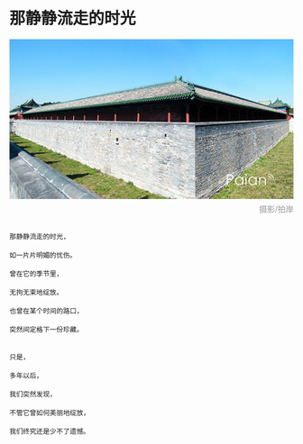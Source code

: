 # 那静静流走的时光

![斋宫](images/zhaigong.jpg)
<div style="margin-top:-10px;color:#999;text-align:right;">摄影/拍岸</div>

```

那静静流走的时光，

如一片片明媚的忧伤。

曾在它的季节里，

无拘无束地绽放。

也曾在某个时间的路口，

突然间定格下一份珍藏。


只是，

多年以后，

我们突然发现，

不管它曾如何美丽地绽放，

我们终究还是少不了遗憾。

```
